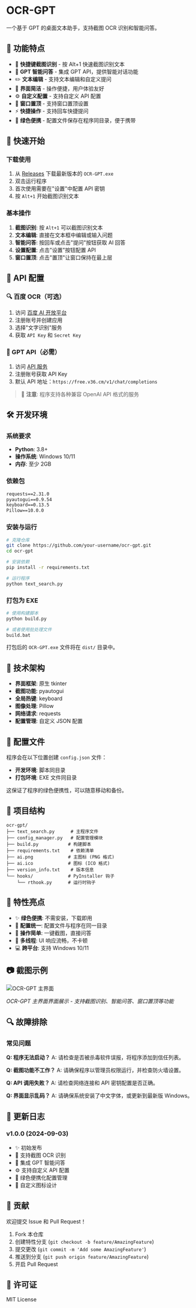 # OCR-GPT

一个基于 GPT 的桌面文本助手，支持截图 OCR 识别和智能问答。

## 🌟 功能特点

- 📸 **快捷键截图识别** - 按 Alt+1 快速截图识别文本
- 🤖 **GPT 智能问答** - 集成 GPT API，提供智能对话功能
- ✏️ **文本编辑** - 支持文本编辑和自定义提问
- 🎯 **界面简洁** - 操作便捷，用户体验友好
- ⚙️ **自定义配置** - 支持自定义 API 配置
- 📌 **窗口置顶** - 支持窗口置顶设置
- ⚡ **快捷操作** - 支持回车快捷提问
- 💾 **绿色便携** - 配置文件保存在程序同目录，便于携带

## 🚀 快速开始

### 下载使用

1. 从 [Releases](../../releases) 下载最新版本的 `OCR-GPT.exe`
2. 双击运行程序
3. 首次使用需要在"设置"中配置 API 密钥
4. 按 `Alt+1` 开始截图识别文本

### 基本操作

1. **截图识别**: 按 `Alt+1` 可以截图识别文本
2. **文本编辑**: 直接在文本框中编辑或输入问题
3. **智能问答**: 按回车或点击"提问"按钮获取 AI 回答
4. **设置配置**: 点击"设置"按钮配置 API
5. **窗口置顶**: 点击"置顶"让窗口保持在最上层

## 🔧 API 配置

### 🔍 百度 OCR（可选）

1. 访问 [百度 AI 开放平台](https://ai.baidu.com)
2. 注册账号并创建应用
3. 选择"文字识别"服务
4. 获取 `API Key` 和 `Secret Key`

### 🤖 GPT API（必需）

1. 访问 [API 服务](https://free.v36.cm)
2. 注册账号获取 API Key
3. 默认 API 地址：`https://free.v36.cm/v1/chat/completions`

> 📝 **注意**: 程序支持各种兼容 OpenAI API 格式的服务

## 🛠️ 开发环境

### 系统要求

- **Python**: 3.8+
- **操作系统**: Windows 10/11
- **内存**: 至少 2GB

### 依赖包

```txt
requests==2.31.0
pyautogui==0.9.54
keyboard==0.13.5
Pillow==10.0.0
```

### 安装与运行

```bash
# 克隆仓库
git clone https://github.com/your-username/ocr-gpt.git
cd ocr-gpt

# 安装依赖
pip install -r requirements.txt

# 运行程序
python text_search.py
```

### 打包为 EXE

```bash
# 使用构建脚本
python build.py

# 或者使用批处理文件
build.bat
```

打包后的 `OCR-GPT.exe` 文件将在 `dist/` 目录中。

## 📝 技术架构

- **界面框架**: 原生 tkinter
- **截图功能**: pyautogui
- **全局热键**: keyboard
- **图像处理**: Pillow
- **网络请求**: requests
- **配置管理**: 自定义 JSON 配置

## 💾 配置文件

程序会在以下位置创建 `config.json` 文件：

- **开发环境**: 脚本同目录
- **打包环境**: EXE 文件同目录

这保证了程序的绿色便携性，可以随意移动和备份。

## 📄 项目结构

```
ocr-gpt/
├── text_search.py      # 主程序文件
├── config_manager.py   # 配置管理模块
├── build.py           # 构建脚本
├── requirements.txt    # 依赖清单
├── ai.png             # 主图标 (PNG 格式)
├── ai.ico             # 图标 (ICO 格式)
├── version_info.txt    # 版本信息
└── hooks/             # PyInstaller 钩子
    └── rthook.py      # 运行时钩子
```

## 🚀 特性亮点

- ✨ **绿色便携**: 不需安装，下载即用
- 💾 **配置统一**: 配置文件与程序在同一目录
- 🎯 **操作简单**: 一键截图，直接问答
- 🔄 **多线程**: UI 响应流畅，不卡顿
- 💻 **跨平台**: 支持 Windows 10/11

## 📷 截图示例

![OCR-GPT 主界面](yl.png)

*OCR-GPT 主界面界面展示 - 支持截图识别、智能问答、窗口置顶等功能*

## 🔍 故障排除

### 常见问题

**Q: 程序无法启动？**
A: 请检查是否被杀毒软件误报，将程序添加到信任列表。

**Q: 截图功能不工作？**
A: 请确保程序以管理员权限运行，并检查防火墙设置。

**Q: API 调用失败？**
A: 请检查网络连接和 API 密钥配置是否正确。

**Q: 界面显示乱码？**
A: 请确保系统安装了中文字体，或更新到最新版 Windows。

## 📝 更新日志

### v1.0.0 (2024-09-03)

- ✨ 初始发布
- 📸 支持截图 OCR 识别
- 🤖 集成 GPT 智能问答
- ⚙️ 支持自定义 API 配置
- 💾 绿色便携化配置管理
- 🎨 自定义图标设计

## 🤝 贡献

欢迎提交 Issue 和 Pull Request！

1. Fork 本仓库
2. 创建特性分支 (`git checkout -b feature/AmazingFeature`)
3. 提交更改 (`git commit -m 'Add some AmazingFeature'`)
4. 推送到分支 (`git push origin feature/AmazingFeature`)
5. 开启 Pull Request

## 📄 许可证

MIT License
